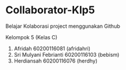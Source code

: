 # Collaborator-Klp5
Belajar Kolaborasi project menggunakan Github

Kelompok 5 (Kelas C)
1. Afridah 60200116081 (afridahri)
2. Sri Mulyani Febrianti 60200116103 (bebism)
3. Herdiansah 60200116076 (herdhy)
